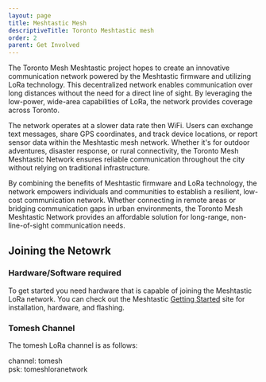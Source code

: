 ```yaml
---
layout: page
title: Meshtastic Mesh
descriptiveTitle: Toronto Meshtastic mesh
order: 2
parent: Get Involved
---
```


The Toronto Mesh Meshtastic project hopes to create an innovative communication network powered by the Meshtastic firmware and utilizing LoRa technology. This decentralized network enables communication over long distances without the need for a direct line of sight. By leveraging the low-power, wide-area capabilities of LoRa, the network provides coverage across Toronto.

The network operates at a slower data rate then WiFi. Users can exchange text messages, share GPS coordinates, and track device locations, or report sensor data within the Meshtastic mesh network. Whether it's for outdoor adventures, disaster response, or rural connectivity, the Toronto Mesh Meshtastic Network ensures reliable communication throughout the city without relying on traditional infrastructure.

By combining the benefits of Meshtastic firmware and LoRa technology, the network empowers individuals and communities to establish a resilient, low-cost communication network. Whether connecting in remote areas or bridging communication gaps in urban environments, the Toronto Mesh Meshtastic Network provides an affordable solution for long-range, non-line-of-sight communication needs.

## Joining the Netowrk

### Hardware/Software required

To get started you need hardware that is capable of joining the Meshtastic LoRa network. You can check out the Meshtastic [Getting Started](https://meshtastic.org/docs/getting-started) site for installation, hardware, and flashing.

### Tomesh Channel

The tomesh LoRa channel is as follows:

channel: tomesh  
psk: tomeshloranetwork  
